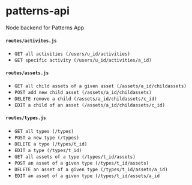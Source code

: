 # patterns-api
Node backend for Patterns App

#### `routes/activites.js`
* `GET all activities (/users/u_id/activities)`
* `GET specific activity (/users/u_id/activities/a_id)`

#### `routes/assets.js`
* `GET all child assets of a given asset (/assets/a_id/childassets)`
* `POST add new child asset (/assets/a_id/childassets)`
* `DELETE remove a child (/assets/a_id/childassets/c_id)`
* `EDIT a child of an asset (/assets/a_id/childassets/c_id)`

#### `routes/types.js`
* `GET all types (/types)`
* `POST a new type (/types)`
* `DELETE a type (/types/t_id)`
* `EDIT a type (/types/t_id)`
* `GET all assets of a type (/types/t_id/assets)`
* `POST an asset of a given type (/types/t_id/assets)`
* `DELETE an asset of a given type (/types/t_id/assets/a_id)`
* `EDIT an asset of a given type (/types/t_id/assets/a_id`